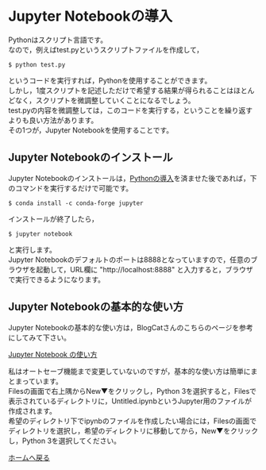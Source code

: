 # Jupyter Notebookの導入

Pythonはスクリプト言語です。  
なので，例えばtest.pyというスクリプトファイルを作成して，

```
$ python test.py
```

というコードを実行すれば，Pythonを使用することができます。  
しかし，1度スクリプトを記述しただけで希望する結果が得られることはほとんどなく，スクリプトを微調整していくことになるでしょう。  
test.pyの内容を微調整しては，このコードを実行する，ということを繰り返すよりも良い方法があります。  
その1つが，Jupyter Notebookを使用することです。

## Jupyter Notebookのインストール

Jupyter Notebookのインストールは，[Pythonの導入](python-install.md)を済ませた後であれば，下のコマンドを実行するだけで可能です。

```
$ conda install -c conda-forge jupyter
```

インストールが終了したら，

```
$ jupyter notebook
```

と実行します。  
Jupyter Notebookのデフォルトのポートは8888となっていますので，任意のブラウザを起動して，URL欄に "http://localhost:8888" と入力すると，ブラウザで実行できるようになります。

## Jupyter Notebookの基本的な使い方

Jupyter Notebookの基本的な使い方は，BlogCatさんのこちらのページを参考にしてみて下さい。

[Jupyter Notebook の使い方](https://python.atelierkobato.com/jupyter-basic/)

私はオートセーブ機能まで変更していないのですが，基本的な使い方は簡単にまとまっています。  
Filesの画面で右上隅からNew▼をクリックし，Python 3を選択すると，Filesで表示されているディレクトリに，Untitled.ipynbというJupyter用のファイルが作成されます。  
希望のディレクトリ下でipynbのファイルを作成したい場合には，Filesの画面でディレクトリを選択し，希望のディレクトリに移動してから，New▼をクリックし，Python 3を選択してください。

[ホームへ戻る](https://yellowmeteor.github.io/met_python.github.io/)